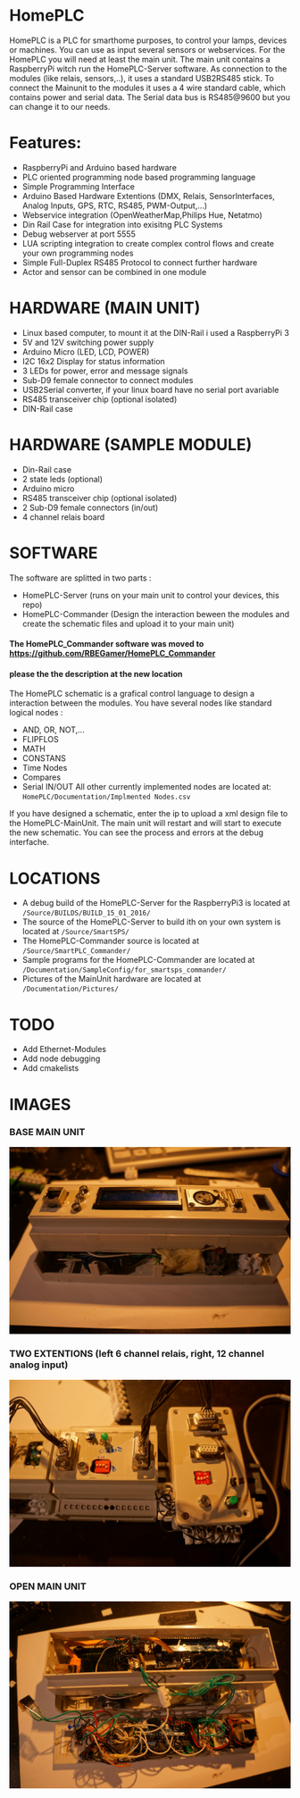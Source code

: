 # HomePLC
HomePLC is a PLC for smarthome purposes, to control your lamps, devices or machines. 
You can use as input several sensors or webservices. For the HomePLC you will need at least the main unit. 
The main unit contains a RaspberryPi witch run the HomePLC-Server software.
As connection to the modules (like relais, sensors,..), it uses a standard USB2RS485 stick.
To connect the Mainunit to the modules it uses a 4 wire standard cable, which contains power and serial data. 
The Serial data bus is RS485@9600 but you can change it to our needs.

# Features:
* RaspberryPi and Arduino based hardware
* PLC oriented programming node based programming language
* Simple Programming Interface
* Arduino Based Hardware Extentions (DMX, Relais, SensorInterfaces, Analog Inputs, GPS, RTC, RS485, PWM-Output,...)
* Webservice integration (OpenWeatherMap,Philips Hue, Netatmo)
* Din Rail Case for integration into exisitng PLC Systems
* Debug webserver at port 5555
* LUA scripting integration to create complex control flows and create your own programming nodes
* Simple Full-Duplex RS485 Protocol to connect further hardware
* Actor and sensor can be combined in one module


# HARDWARE (MAIN UNIT)
* Linux based computer, to mount it at the DIN-Rail i used a RaspberryPi 3
* 5V and 12V switching power supply
* Arduino Micro (LED, LCD, POWER)
* I2C 16x2 Display for status information
* 3 LEDs for power, error and message signals
* Sub-D9 female connector to connect modules
* USB2Serial converter, if your linux board have no serial port avariable
* RS485 transceiver chip (optional isolated)
* DIN-Rail case

# HARDWARE (SAMPLE MODULE)
* Din-Rail case
* 2 state leds (optional)
* Arduino micro
* RS485 transceiver chip (optional isolated)
* 2 Sub-D9 female connectors (in/out)
* 4 channel relais board

# SOFTWARE
The software are splitted in two parts :
* HomePLC-Server (runs on your main unit to control your devices, this repo)
* HomePLC-Commander (Design the interaction beween the modules and create the schematic files and upload it to your main unit)
#### The HomePLC_Commander software was moved to https://github.com/RBEGamer/HomePLC_Commander
#### please the the description at the new location
The HomePLC schematic is a grafical control language to design a interaction between the modules.
You have several nodes like standard logical nodes :
* AND, OR, NOT,...
* FLIPFLOS
* MATH
* CONSTANS
* Time Nodes
* Compares
* Serial IN/OUT
All other currently implemented nodes are located at:
`HomePLC/Documentation/Implmented Nodes.csv`

If you have designed a schematic, enter the ip to upload a xml design file to the HomePLC-MainUnit.
The main unit will restart and will start to execute the new schematic. 
You can see the process and errors at the debug interfache.

# LOCATIONS
* A debug build of the HomePLC-Server for the RaspberryPi3 is located at `/Source/BUILDS/BUILD_15_01_2016/`
* The source of the HomePLC-Server to build ith on your own system is located at `/Source/SmartSPS/`
* The HomePLC-Commander source is located at `/Source/SmartPLC_Commander/`
* Sample programs for the HomePLC-Commander are located at `/Documentation/SampleConfig/for_smartsps_commander/`
* Pictures of the MainUnit hardware are located at `/Documentation/Pictures/`

# TODO
* Add Ethernet-Modules
* Add node debugging
* Add cmakelists

# IMAGES
###  BASE MAIN UNIT
![Gopher image](/Documentation/Pictures/base_case_complete.JPG)

### TWO EXTENTIONS (left 6 channel relais, right, 12 channel analog input)
![Gopher image](/Documentation/Pictures/two_extentions_with_case.JPG)

### OPEN MAIN UNIT
![Gopher image](/Documentation/Pictures/base_open.JPG)

